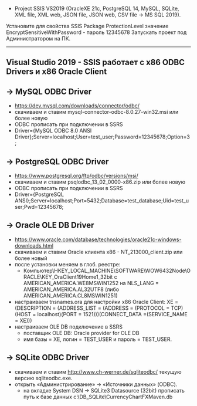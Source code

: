 - Project SSIS VS2019 (OracleXE 21c, PostgreSQL 14, MySQL, SQLite, XML file, XML web, JSON file, JSON web, CSV file -> MS SQL 2019).

Установите для свойства SSIS Package ProtectionLevel значение EncryptSensitiveWithPassword - пароль 12345678
Запускать проект под Администратором на ПК.

----------------------------------------------------------------------------
Visual Studio 2019 - SSIS работает с x86 ODBC Drivers и x86 Oracle Client
----------------------------------------------------------------------------

-> MySQL ODBC Driver
------------------------------------------------------
- https://dev.mysql.com/downloads/connector/odbc/
- скачиваем и ставим mysql-connector-odbc-8.0.27-win32.msi или более новую
- ODBC прописать при подключении в SSRS
- Driver={MySQL ODBC 8.0 ANSI Driver};Server=localhost;User=test_user;Password=12345678;Option=3;

-> PostgreSQL ODBC Driver
------------------------------------------------------
- https://www.postgresql.org/ftp/odbc/versions/msi/
- скачиваем и ставим psqlodbc_13_02_0000-x86.zip или более новую
- ODBC прописать при подключении в SSRS
- Driver={PostgreSQL ANSI};Server=localhost;Port=5432;Database=test_database;Uid=test_user;Pwd=12345678;

-> Oracle OLE DB Driver
------------------------------------------------------
- https://www.oracle.com/database/technologies/oracle21c-windows-downloads.html
- скачиваем и ставим Oracle клиента x86 - NT_213000_client.zip или более новый
- после установки меняем в глоб. реестре:
  - Компьютер\HKEY_LOCAL_MACHINE\SOFTWARE\WOW6432Node\ORACLE\KEY_OraClient19Home1_32bit c AMERICAN_AMERICA.WE8MSWIN1252
    на NLS_LANG = AMERICAN_AMERICA.AL32UTF8 (либо AMERICAN_AMERICA.CL8MSWIN1251)
- настраиваем tnsnames.ora для настройки x86 Oracle Client:
    XE = (DESCRIPTION = (ADDRESS_LIST = (ADDRESS = (PROTOCOL = TCP)(HOST = localhost)(PORT = 1521)))(CONNECT_DATA =(SERVICE_NAME = XE)))
- настраиваем OLE DB подключение в SSRS
  - поставщик OLE DB: Oracle provider for OLE DB
  - имя базы = XE, логин = TEST_USER и пароль = TEST_USER.

-> SQLite ODBC Driver
------------------------------------------------------
- скачиваем и ставим http://www.ch-werner.de/sqliteodbc/ текущую версию sqliteodbc.exe.
- открыть «Администрирование» -> «Источники данных» (ODBC).
  - на вкладке System DSN -> SQLite3 Datasource (32bit) прописать путь к базе данных c:\DB_SQLite\CurrencyChartFXMaven.db

